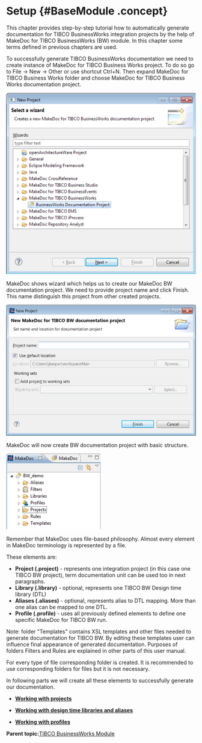# Setup {#BaseModule .concept}

This chapter provides step-by-step tutorial how to automatically generate documentation for TIBCO BusinessWorks integration projects by the help of MakeDoc for TIBCO BusinessWorks \(BW\) module. In this chapter some terms defined in previous chapters are used.

To successfully generate TIBCO BusinessWorks documentation we need to create instance of MakeDoc for TIBCO Business Works project. To do so go to File -\> New -\> Other or use shortcut Ctrl+N. Then expand MakeDoc for TIBCO Business Works folder and choose MakeDoc for TIBCO Business Works documentation project.

![New MakeDoc for BW documentation project creation wizard](img/new_bw_project.png "Creating new MakeDoc for BW documentation project")

MakeDoc shows wizard which helps us to create our MakeDoc BW documentation project. We need to provide project name and click Finish. This name distinguish this project from other created projects.

![Setting the name of the new project](img/new_bw_project_wiz.png "Setting the name of the new project")

MakeDoc will now create BW documentation project with basic structure.

![Initial structure of the project](img/project_initial_structure.png "Initial documentation project structure")

Remember that MakeDoc uses file-based philosophy. Almost every element in MakeDoc terminology is represented by a file.

These elements are:

-   **Project \(.project\)** - represents one integration project \(in this case one TIBCO BW project\), term documentation unit can be used too in next paragraphs.
-   **Library \(.library\)** - optional, represents one TIBCO BW Design time library \(DTL\)
-   **Aliases \(.aliases\)** - optional, represents alias to DTL mapping. More than one alias can be mapped to one DTL.
-   **Profile \(.profile\)** - uses all previously defined elements to define one specific MakeDoc for TIBCO BW run.

Note: folder "Templates" contains XSL templates and other files needed to generate documentation for TIBCO BW. By editing these templates user can influence final appearance of generated documentation. Purposes of folders Filters and Rules are explained in other parts of this user manual.

For every type of file corresponding folder is created. It is recommended to use corresponding folders for files but it is not necessary.

In following parts we will create all these elements to successfully generate our documentation.

-   **[Working with projects](../../../modules/falcon/setup/project.md)**  

-   **[Working with design time libraries and aliases](../../../modules/falcon/setup/library.md)**  

-   **[Working with profiles](../../../modules/falcon/setup/profile.md)**  


**Parent topic:**[TIBCO BusinessWorks Module](../../../modules/falcon/index.md)

